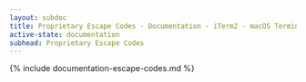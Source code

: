 ```yaml
---
layout: subdoc
title: Proprietary Escape Codes - Documentation - iTerm2 - macOS Terminal Replacement
active-state: documentation
subhead: Proprietary Escape Codes
---
```

{% include documentation-escape-codes.md %}
